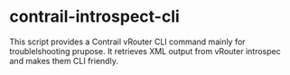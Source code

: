 # contrail-introspect-cli
This script provides a Contrail vRouter CLI command mainly for troublelshooting prupose. It retrieves XML output from vRouter introspec and makes them CLI friendly.
